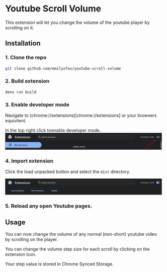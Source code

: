 # Youtube Scroll Volume

This extension will let you change the volume of the youtube player by scrolling on it.

## Installation

### 1. Clone the repo

```sh
git clone github.com/emilyxfox/youtube-scroll-volume
```

### 2. Build extension

```
deno run build
```

### 3. Enable developer mode

Navigate to (chrome://extensions)[chrome://extensions] or your browsers equivilent.

In the top right click toenable developer mode. ![An arrow pointing to the button that toggles developer mode on and off.](docs/developermode.png)

### 4. Import extension

Click the load unpacked button and select the `dist` directory.

![A gif of the "Load unpacked" button being pressed.](docs/loadUnpackedButton.gif)

### 5. Reload any open Youtube pages.

## Usage

You can now change the volume of any normal (non-short) youtube video by scrolling on the player.

You can change the volume step size for each scroll by clicking on the extension icon.

Your step value is stored in Chrome Synced Storage.
